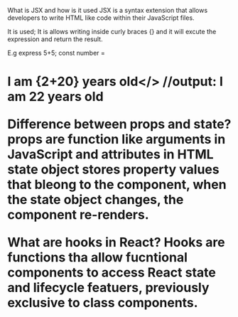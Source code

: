 What is JSX and how is it used
JSX is a syntax extension that allows developers to write HTML like code within their JavaScript files.

It is used;
 It is allows writing inside curly braces {} and it will excute the expression and return the result.

 E.g express 5+5; 
  const number = <h1>I am {2+20} years old</>
   //output: I am 22 years old

Difference between props and state?
props are function like arguments in JavaScript and attributes in HTML
state object stores property values that bleong to the component, when the state object changes, the component re-renders.

What are hooks in React?
Hooks are functions tha allow fucntional components to access React state and lifecycle featuers, previously exclusive to class components.

      